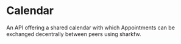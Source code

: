 # Calendar

An API offering a shared calendar with which Appointments can be exchanged decentrally between peers using sharkfw.
